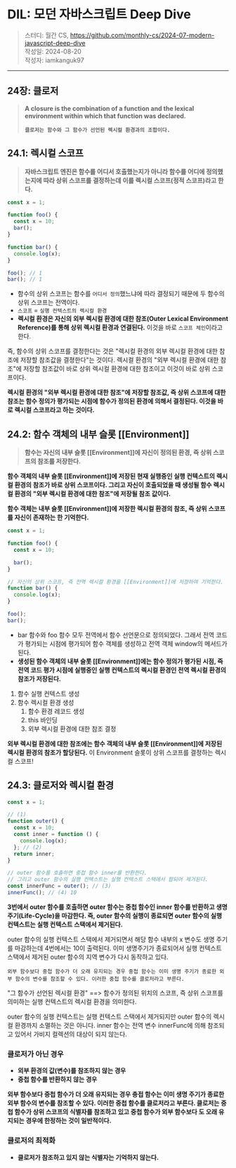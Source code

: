 # DIL: 모던 자바스크립트 Deep Dive

> 스터디: 월간 CS, <https://github.com/monthly-cs/2024-07-modern-javascript-deep-dive>  
> 작성일: 2024-08-20  
> 작성자: iamkanguk97

---

## 24장: 클로저

> **A closure is the combination of a function and the lexical environment within which that function was declared.**
>
> **`클로저는 함수와 그 함수가 선언된 렉시컬 환경과의 조합이다.`**

## 24.1: 렉시컬 스코프

> **자바스크립트 엔진은 함수를 어디서 호출했는지가 아니라 함수를 어디에 정의했는지에 따라 상위 스코프를 결정하는데 이를 렉시컬 스코프(정적 스코프)라고 한다.**

```javascript
const x = 1;

function foo() {
  const x = 10;
  bar();
}

function bar() {
  console.log(x);
}

foo(); // 1
bar(); // 1
```

- 함수의 상위 스코프는 함수를 `어디서 정의`했느냐에 따라 결정되기 때문에 두 함수의 상위 스코프는 전역이다.
- `스코프` = `실행 컨텍스트의 렉시컬 환경`
- **렉시컬 환경은 자신의 외부 렉시컬 환경에 대한 참조(Outer Lexical Environment Reference)를 통해 상위 렉시컬 환경과 연결된다.** 이것을 바로 `스코프 체인`이라고 한다.

즉, 함수의 상위 스코프를 결정한다는 것은 "렉시컬 환경의 외부 렉시컬 환경에 대한 참조에 저장할 참조값을 결졍한다"는 것이다.
렉시컬 환경의 "외부 렉시컬 환경에 대한 참조"에 저장할 참조값이 바로 상위 렉시컬 환경에 대한 참조이고 이것이 바로 상위 스코프이다.

**렉시컬 환경의 "외부 렉시컬 환경에 대한 참조"에 저장할 참조값, 즉 상위 스코프에 대한 참조는 함수 정의가 평가되는 시점에 함수가 정의된 환경에 의해서 결정된다. 이것을 바로 렉시컬 스코프라고 하는 것이다.**

## 24.2: 함수 객체의 내부 슬롯 [[Environment]]

> **함수는 자신의 내부 슬롯 [[Environment]]에 자신이 정의된 환경, 즉 상위 스코프의 참조를 저장한다.**

**함수 객체의 내부 슬롯 [[Environment]]에 저장된 현재 실행중인 실행 컨텍스트의 렉시컬 환경의 참조가 바로 상위 스코프이다. 그리고 자신이 호출되었을 때 생성될 함수 렉시컬 환경의 "외부 렉시컬 환경에 대한 참조"에 저장될 참조 값이다.**

**함수 객체는 내부 슬롯 [[Environment]]에 저장한 렉시컬 환경의 참조, 즉 상위 스코프를 자신이 존재하는 한 기억한다.**

```javascript
const x = 1;

function foo() {
  const x = 10;

  bar();
}

// 자신의 상위 스코프, 즉 전역 렉시컬 환경을 [[Environment]]에 저장하여 기억한다.
function bar() {
  console.log(x);
}

foo();
bar();
```

- bar 함수와 foo 함수 모두 전역에서 함수 선언문으로 정의되었다. 그래서 전역 코드가 평가되는 시점에 평가되어 함수 객체를 생성하고 전역 객체 window의 메서드가 된다.
- **생성된 함수 객체의 내부 슬롯 [[Environment]]에는 함수 정의가 평가된 시점, 즉 전역 코드 평가 시점에 실행중인 실행 컨텍스트의 렉시컬 환경인 전역 렉시컬 환경의 참조가 저장된다.**

1. 함수 실행 컨텍스트 생성
2. 함수 렉시컬 환경 생성
   1. 함수 환경 레코드 생성
   2. this 바인딩
   3. 외부 렉시컬 환경에 대한 참조 결정

**외부 렉시컬 환경에 대한 참조에는 함수 객체의 내부 슬롯 [[Environment]]에 저장된 렉시컬 환경의 참조가 할당된다.** 이 Environment 슬롯이 상위 스코프를 결정하는 렉시컬 스코프!

## 24.3: 클로저와 렉시컬 환경

```javascript
const x = 1;

// (1)
function outer() {
  const x = 10;
  const inner = function () {
    console.log(x);
  }; // (2)
  return inner;
}

// outer 함수를 호출하면 중첩 함수 inner를 반환한다.
// 그리고 outer 함수의 실행 컨텍스트는 실행 컨텍스트 스택에서 팝되어 제거된다.
const innerFunc = outer(); // (3)
innerFunc(); // (4) 10
```

**3번에서 outer 함수를 호출하면 outer 함수는 중첩 함수인 inner 함수를 반환하고 생명주기(Life-Cycle)을 마감한다. 즉, outer 함수의 실행이 종료되면 outer 함수의 실행 컨텍스트는 실행 컨텍스트 스택에서 제거된다.**

outer 함수의 실행 컨텍스트 스택에서 제거되면서 해당 함수 내부의 x 변수도 생명 주기를 마감하는데 4번에서는 10이 출력된다. 이미 생명주기가 종료되어서 실행 컨텍스트 스택에서 제거된 outer 함수의 지역 변수가 다시 동작하고 있다.

`외부 함수보다 중첩 함수가 더 오래 유지되는 경우 중첩 함수는 이미 생명 주기가 종료한 외부 함수의 변수를 참조할 수 있다. 이러한 중첩 함수를 클로저라고 부른다.`

"그 함수가 선언된 렉시컬 환경" ==> 함수가 정의된 위치의 스코프, 즉 상위 스코프를 의미하는 실행 컨텍스트의 렉시컬 환경을 의미한다.

outer 함수의 실행 컨텍스트는 실행 컨텍스트 스택에서 제거되지만 outer 함수의 렉시컬 환경까지 소멸하는 것은 아니다. inner 함수는 전역 변수 innerFunc에 의해 참조되고 있어서 가비지 컬렉션의 대상이 되지 않는다.

### 클로저가 아닌 경우

- **외부 환경의 값(변수)를 참조하지 않는 경우**
- **중첩 함수를 반환하지 않는 경우**

**외부 함수보다 중첩 함수가 더 오래 유지되는 경우 충접 함수는 이미 생명 주기가 종료한 외부 함수의 변수를 참조할 수 있다. 이러한 중첩 함수를 클로저라고 부른다. 클로저는 중첩 함수가 상위 스코프의 식별자를 참조하고 있고 중첩 함수가 외부 함수보다 도 오래 유지되는 경우에 한정하는 것이 일반적이다.**

### 클로저의 최적화

- **클로저가 참조하고 있지 않는 식별자는 기억하지 않는다.**
